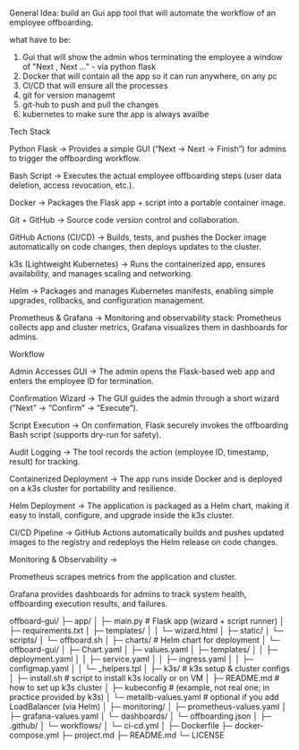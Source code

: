 General Idea:
build an Gui app tool that will automate the workflow of an employee offboarding.

what have to be:
1. Gui that will show the admin whos terminating the employee a window of "Next , Next ..." - via python flask
2. Docker that will contain all the app so it can run anywhere, on any pc
3. CI/CD that will ensure all the processes
4. git for version managemt 
5. git-hub to push and pull the changes
6. kubernetes to make sure the app is always availbe 


Tech Stack

Python Flask → Provides a simple GUI (“Next → Next → Finish”) for admins to trigger the offboarding workflow.

Bash Script → Executes the actual employee offboarding steps (user data deletion, access revocation, etc.).

Docker → Packages the Flask app + script into a portable container image.

Git + GitHub → Source code version control and collaboration.

GitHub Actions (CI/CD) → Builds, tests, and pushes the Docker image automatically on code changes, then deploys updates to the cluster.

k3s (Lightweight Kubernetes) → Runs the containerized app, ensures availability, and manages scaling and networking.

Helm → Packages and manages Kubernetes manifests, enabling simple upgrades, rollbacks, and configuration management.

Prometheus & Grafana → Monitoring and observability stack: Prometheus collects app and cluster metrics, Grafana visualizes them in dashboards for admins.

Workflow

Admin Accesses GUI → The admin opens the Flask-based web app and enters the employee ID for termination.

Confirmation Wizard → The GUI guides the admin through a short wizard (“Next” → “Confirm” → “Execute”).

Script Execution → On confirmation, Flask securely invokes the offboarding Bash script (supports dry-run for safety).

Audit Logging → The tool records the action (employee ID, timestamp, result) for tracking.

Containerized Deployment → The app runs inside Docker and is deployed on a k3s cluster for portability and resilience.

Helm Deployment → The application is packaged as a Helm chart, making it easy to install, configure, and upgrade inside the k3s cluster.

CI/CD Pipeline → GitHub Actions automatically builds and pushes updated images to the registry and redeploys the Helm release on code changes.

Monitoring & Observability →

Prometheus scrapes metrics from the application and cluster.

Grafana provides dashboards for admins to track system health, offboarding execution results, and failures.


offboard-gui/
├─ app/
│  ├─ main.py             # Flask app (wizard + script runner)
│  ├─ requirements.txt
│  ├─ templates/
│  │   └─ wizard.html
│  ├─ static/
│  └─ scripts/
│      └─ offboard.sh
│
├─ charts/                # Helm chart for deployment
│  └─ offboard-gui/
│      ├─ Chart.yaml
│      ├─ values.yaml
│      ├─ templates/
│      │   ├─ deployment.yaml
│      │   ├─ service.yaml
│      │   ├─ ingress.yaml
│      │   ├─ configmap.yaml
│      │   └─ _helpers.tpl
│
├─ k3s/                   # k3s setup & cluster configs
│  ├─ install.sh          # script to install k3s locally or on VM
│  ├─ README.md           # how to set up k3s cluster
│  ├─ kubeconfig          # (example, not real one; in practice provided by k3s)
│  └─ metallb-values.yaml # optional if you add LoadBalancer (via Helm)
│
├─ monitoring/
│  ├─ prometheus-values.yaml
│  ├─ grafana-values.yaml
│  └─ dashboards/
│      └─ offboarding.json
│
├─ .github/
│  └─ workflows/
│      └─ ci-cd.yml
│
├─ Dockerfile
├─ docker-compose.yml
├─ project.md
├─ README.md
└─ LICENSE
